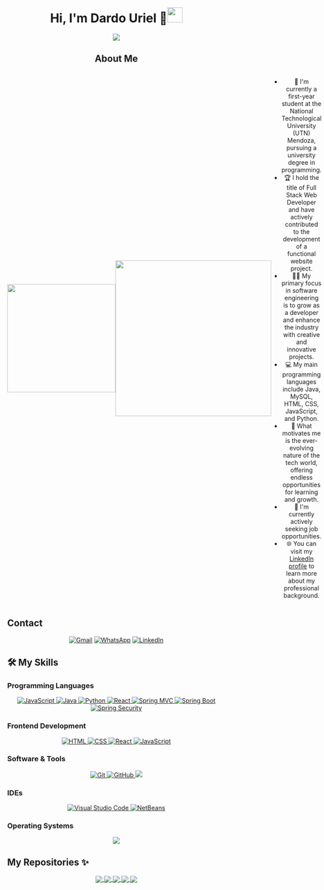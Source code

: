 <div align="center">
  <h1>Hi, I'm Dardo Uriel 👋<img src="https://media.giphy.com/media/hvRJCLFzcasrR4ia7z/giphy.gif" width="35"></h1>

  <p>
    <a href="https://github.com/DenverCoder1/readme-typing-svg">
      <img src="https://readme-typing-svg.herokuapp.com?font=Time+New+Roman&color=cyan&size=25&center=true&vCenter=true&width=600&height=100&lines=Full+Stack+Web+Developer">
    </a>
  </p>

  <h2>About Me</h2>

  <div style="display: flex; align-items: center;">
    <img src="https://raw.githubusercontent.com/royrustdev/royrustdev/main/assets/img/programming1.webp" width="250">
    <img src="https://www.aalpha.net/wp-content/uploads/2020/12/full-stack-development.gif" width="360">
    <div style="flex: 1;">
      <ul>
        <li>🏫 I'm currently a first-year student at the National Technological University (UTN) Mendoza, pursuing a university degree in programming.</li>
        <li>🏆 I hold the title of Full Stack Web Developer and have actively contributed to the development of a functional website project.</li>
        <li>👨‍💻 My primary focus in software engineering is to grow as a developer and enhance the industry with creative and innovative projects.</li>
        <li>💻 My main programming languages include Java, MySQL, HTML, CSS, JavaScript, and Python.</li>
        <li>🚀 What motivates me is the ever-evolving nature of the tech world, offering endless opportunities for learning and growth.</li>
        <li>👀 I'm currently actively seeking job opportunities.</li>
        <li>🌐 You can visit my <a href="https://www.linkedin.com/in/dardo-uriel-herrera-1a25b6281/">LinkedIn profile</a> to learn more about my professional background.</li>
      </ul>
    </div>
  </div>
</div>

## Contact

<p align="center">
  <a href="mailto:urielherrera412@gmail.com"><img src="https://img.shields.io/badge/gmail-%23EA4335.svg?style=plastic&logo=gmail&logoColor=white" alt="Gmail"/></a>
  <a href="https://wa.me/12615439974"><img src="https://img.shields.io/badge/whatsapp-%2325D366.svg?style=plastic&logo=whatsapp&logoColor=white" alt="WhatsApp"/></a>
  <a href="https://www.linkedin.com/in/dardo-uriel-herrera-1a25b6281/"><img src="https://img.shields.io/badge/linkedin-%230A66C2.svg?style=plastic&logo=linkedin&logoColor=white" alt="LinkedIn"/></a>
</p>

## 🛠️ My Skills

### Programming Languages

<div align="center">
  <a href="https://developer.mozilla.org/en-US/docs/Web/JavaScript" target="_blank"> 
    <img alt="JavaScript" src="https://img.shields.io/badge/JavaScript%20-%23F7DF1E.svg?style=plastic&logo=javascript&logoColor=black">
  </a>
  <a href="https://www.java.com" target="_blank"> 
    <img alt="Java" src="https://img.shields.io/badge/Java-%23007396.svg?style=plastic&logo=java&logoColor=white">
  </a>
  <a href="https://www.python.org" target="_blank">
    <img alt="Python" src="https://img.shields.io/badge/Python%20-%2314354C.svg?style=plastic&logo=python&logoColor=white">
  </a>
  <a href="https://reactjs.org/" target="_blank">
    <img alt="React" src="https://img.shields.io/badge/React%20-%2361DAFB.svg?style=plastic&logo=react&logoColor=black">
  </a>
  <a href="https://spring.io/projects/spring-framework" target="_blank">
    <img alt="Spring MVC" src="https://img.shields.io/badge/Spring%20MVC-%236DB33F.svg?style=plastic&logo=spring&logoColor=white">
  </a>
  <a href="https://spring.io/projects/spring-boot" target="_blank">
    <img alt="Spring Boot" src="https://img.shields.io/badge/Spring%20Boot-%236DB33F.svg?style=plastic&logo=spring&logoColor=white">
  </a>
  <a href="https://spring.io/projects/spring-security" target="_blank">
    <img alt="Spring Security" src="https://img.shields.io/badge/Spring%20Security-%236DB33F.svg?style=plastic&logo=spring&logoColor=white">
  </a>
</div>

### Frontend Development

<div align="center">
  <a href="https://www.w3.org/html/" target="_blank"> 
    <img alt="HTML" src="https://img.shields.io/badge/HTML5%20-%23E34F26.svg?style=plastic&logo=html5&logoColor=white">
  </a>
  <a href="https://www.w3schools.com/css/" target="_blank">
    <img alt="CSS" src="https://img.shields.io/badge/CSS%20-%231572B6.svg?style=plastic&logo=css3&logoColor=white">
  </a>
  <a href="https://reactjs.org/" target="_blank">
    <img alt="React" src="https://img.shields.io/badge/React%20-%2361DAFB.svg?style=plastic&logo=react&logoColor=black">
  </a>
  <a href="https://developer.mozilla.org/en-US/docs/Web/JavaScript" target="_blank"> 
    <img alt="JavaScript" src="https://img.shields.io/badge/JavaScript%20-%23F7DF1E.svg?style=plastic&logo=javascript&logoColor=black">
  </a>
</div>

### Software & Tools

<div align="center">
  <a href="https://git-scm.com/" target="_blank">
    <img alt="Git" src="https://img.shields.io/badge/Git%20-%23F05033.svg?style=plastic&logo=git&logoColor=white">
  </a>
  <a href="https://github.com/" target="_blank">
    <img alt="GitHub" src="https://img.shields.io/badge/GitHub%20-%23181717.svg?style=plastic&logo=github&logoColor=white">
  </a>
  <a href="https://www.mysql.com/" target="_blank">
    <img src="https://img.shields.io/badge/MySQL-%234479A1.svg?&style=plastic&logo=mysql&logoColor=white"/>
  </a>
</div>

### IDEs

<div align="center">
  <a href="https://code.visualstudio.com/" target="_blank">
    <img alt="Visual Studio Code" src="https://img.shields.io/badge/Visual%20Studio%20Code-0078d7.svg?style=plastic&logo=visual-studio-code&logoColor=white">
  </a>
  <a href="https://netbeans.apache.org/" target="_blank">
    <img alt="NetBeans" src="https://img.shields.io/badge/NetBeans-%23ED8B00.svg?style=plastic&logo=apache-netbeans-ide&logoColor=white" />
  </a>
</div>

### Operating Systems

<p align="center">
  <a href="#"><img src="https://img.shields.io/badge/Windows-0078D6?style=plastic&logo=windows&logoColor=white"></a>
</p>

## My Repositories ✨

<div align="center">
  <a href="https://github.com/Davekibh/Background-generator">
    <img align="center" src="https://github-readme-stats.vercel.app/api/pin/?username=Davekibh&repo=Background-generator&theme=tokyonight" />
  </a>
  <a href="https://github.com/Davekibh/robofriends">
    <img align="center" src="https://github-readme-stats.vercel.app/api/pin/?username=Davekibh&repo=robofriends&theme=tokyonight" />
  </a>
  <a href="https://github.com/Davekibh/Picture-Sharing-app">
    <img align="center" src="https://github-readme-stats.vercel.app/api/pin/?username=Davekibh&repo=Picture-Sharing-app&theme=tokyonight" />
  </a>
  <a href="https://github.com/Davekibh/Chat-app">
    <img align="center" src="https://github-readme-stats.vercel.app/api/pin/?username=Davekibh&repo=Chat-app&theme=tokyonight" />
  </a>
 
  <a href="https://github.com/Davekibh/Quiz-Admin-App">
    <img align="center" src="https://github-readme-stats.vercel.app/api/pin/?username=Davekibh&repo=Quiz-Admin-App&theme=tokyonight" />
  </a>
</div>


